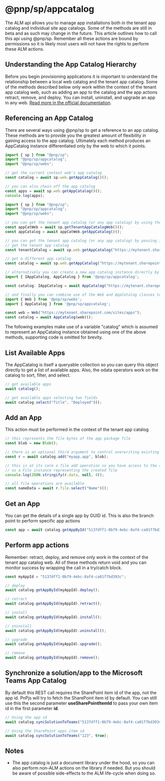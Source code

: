 # @pnp/sp/appcatalog

The ALM api allows you to manage app installations both in the tenant app catalog and individual site app catalogs. Some of the methods are still in beta and as such may change in the future. This article outlines how to call this api using @pnp/sp. Remember all these actions are bound by permissions so it is likely most users will not have the rights to perform these ALM actions.

## Understanding the App Catalog Hierarchy

Before you begin provisioning applications it is important to understand the relationship between a local web catalog and the tenant app catalog. Some of the methods described below only work within the context of the tenant app catalog web, such as adding an app to the catalog and the app actions retract, remove, and deploy. You can install, uninstall, and upgrade an app in any web. [Read more in the official documentation](https://docs.microsoft.com/en-us/sharepoint/dev/apis/alm-api-for-spfx-add-ins).

## Referencing an App Catalog

There are several ways using @pnp/sp to get a reference to an app catalog. These methods are to provide you the greatest amount of flexibility in gaining access to the app catalog. Ultimately each method produces an AppCatalog instance differentiated only by the web to which it points.

```TypeScript
import { sp } from "@pnp/sp";
import "@pnp/sp/appcatalog";
import "@pnp/sp/webs";

// get the current context web's app catalog
const catalog = await sp.web.getAppCatalog()();

// you can also chain off the app catalog
const apps = await sp.web.getAppCatalog()();
console.log(apps);
```

```TypeScript
import { sp } from "@pnp/sp";
import "@pnp/sp/appcatalog";
import "@pnp/sp/webs";

// you can get the tenant app catalog (or any app catalog) by using the getTenantAppCatalogWeb method
const appCatWeb = await sp.getTenantAppCatalogWeb()();
const appCatalog = await appCatWeb.getAppCatalog()();

// you can get the tenant app catalog (or any app catalog) by passing in a url
// get the tenant app catalog
const tenantCatalog = await sp.web.getAppCatalog("https://mytenant.sharepoint.com/sites/appcatalog")();

// get a different app catalog
const catalog = await sp.web.getAppCatalog("https://mytenant.sharepoint.com/sites/anothersite")();
```

```TypeScript
// alternatively you can create a new app catalog instance directly by importing the AppCatalog class
import { IAppCatalog, AppCatalog } from '@pnp/sp/appcatalog';

const catalog: IAppCatalog = await AppCatalog("https://mytenant.sharepoint.com/sites/apps")();
```

```TypeScript
// and finally you can combine use of the Web and AppCatalog classes to create an AppCatalog instance from an existing Web
import { Web } from '@pnp/sp/webs';
import { AppCatalog } from '@pnp/sp/appcatalog';

const web = Web("https://mytenant.sharepoint.com/sites/apps");
const catalog = await AppCatalog(web)();
```

The following examples make use of a variable "catalog" which is assumed to represent an AppCatalog instance obtained using one of the above methods, supporting code is omitted for brevity.

## List Available Apps

The AppCatalog is itself a queryable collection so you can query this object directly to get a list of available apps. Also, the odata operators work on the catalog to sort, filter, and select.

```TypeScript
// get available apps
await catalog();

// get available apps selecting two fields
await catalog.select("Title", "Deployed")();
```

## Add an App

This action must be performed in the context of the tenant app catalog

```TypeScript
// this represents the file bytes of the app package file
const blob = new Blob();

// there is an optional third argument to control overwriting existing files
const r = await catalog.add("myapp.app", blob);

// this is at its core a file add operation so you have access to the response data as well
// as a File instance representing the created file
console.log(JSON.stringify(r.data, null, 4));

// all file operations are available
const nameData = await r.file.select("Name")();
```

## Get an App

You can get the details of a single app by GUID id. This is also the branch point to perform specific app actions

```TypeScript
const app = await catalog.getAppById("5137dff1-0b79-4ebc-8af4-ca01f7bd393c")();
```

## Perform app actions

Remember: retract, deploy, and remove only work in the context of the tenant app catalog web. All of these methods return void and you can monitor success by wrapping the call in a try/catch block.

```TypeScript
const myAppId = "5137dff1-0b79-4ebc-8af4-ca01f7bd393c";

// deploy
await catalog.getAppById(myAppId).deploy();

// retract
await catalog.getAppById(myAppId).retract();

// install
await catalog.getAppById(myAppId).install();

// uninstall
await catalog.getAppById(myAppId).uninstall();

// upgrade
await catalog.getAppById(myAppId).upgrade();

// remove
await catalog.getAppById(myAppId).remove();

```

## Synchronize a solution/app to the Microsoft Teams App Catalog

By default this REST call requires the SharePoint item id of the app, not the app id. PnPjs will try to fetch the SharePoint item id by default. You can still use this the second parameter __useSharePointItemId__ to pass your own item id in the first parameter __id__.

```TypeScript
// Using the app id
await catalog.syncSolutionToTeams("5137dff1-0b79-4ebc-8af4-ca01f7bd393c");

// Using the SharePoint apps item id
await catalog.syncSolutionToTeams("123", true);
```

## Notes

* The app catalog is just a document library under the hood, so you can also perform non-ALM actions on the library if needed. But you should be aware of possible side-effects to the ALM life-cycle when doing so.
